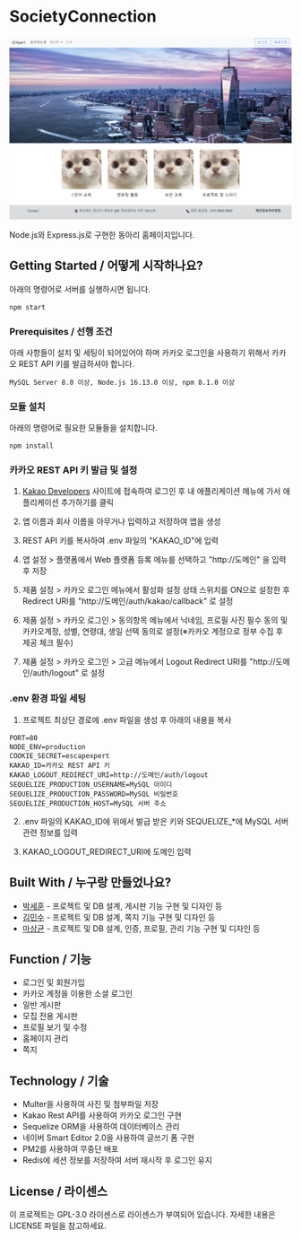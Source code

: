 # SocietyConnection

![](header.png)

Node.js와 Express.js로 구현한 동아리 홈페이지입니다.

## Getting Started / 어떻게 시작하나요?

아래의 명령어로 서버를 실행하시면 됩니다.
```
npm start
```

### Prerequisites / 선행 조건

아래 사항들이 설치 및 세팅이 되어있어야 하며 카카오 로그인을 사용하기 위해서 카카오 REST API 키를 발급하셔야 합니다.

```
MySQL Server 8.0 이상, Node.js 16.13.0 이상, npm 8.1.0 이상
```

### 모듈 설치
아래의 명령어로 필요한 모듈들을 설치합니다.

```
npm install
```

### 카카오 REST API 키 발급 및 설정
1. [Kakao Developers](https://developers.kakao.com/) 사이트에 접속하여 로그인 후 내 애플리케이션 메뉴에 가서 애플리케이션 추가하기를 클릭

2. 앱 이름과 회사 이름을 아무거나 입력하고 저장하여 앱을 생성

3. REST API 키를 복사하여 .env 파일의 "KAKAO_ID"에 입력

4. 앱 설정 > 플랫폼에서 Web 플랫폼 등록 메뉴를 선택하고 "http://도메인" 을 입력 후 저장

5. 제품 설정 > 카카오 로그인 메뉴에서 활성화 설정 상태 스위치를 ON으로 설정한 후 Redirect URI를 "http://도메인/auth/kakao/callback" 로 설정

6. 제품 설정 > 카카오 로그인 > 동의항목 메뉴에서 닉네임, 프로필 사진 필수 동의 및 카카오계정, 성별, 연령대, 생일 선택 동의로 설정(※카카오 계정으로 정부 수집 후 제공 체크 필수)

7. 제품 설정 > 카카오 로그인 > 고급 메뉴에서 Logout Redirect URI를 "http://도메인/auth/logout" 로 설정

### .env 환경 파일 세팅
1. 프로젝트 최상단 경로에 .env 파일을 생성 후 아래의 내용을 복사

```
PORT=80
NODE_ENV=production
COOKIE_SECRET=escapexpert
KAKAO_ID=카카오 REST API 키
KAKAO_LOGOUT_REDIRECT_URI=http://도메인/auth/logout
SEQUELIZE_PRODUCTION_USERNAME=MySQL 아이디
SEQUELIZE_PRODUCTION_PASSWORD=MySQL 비밀번호
SEQUELIZE_PRODUCTION_HOST=MySQL 서버 주소
```

2. .env 파일의 KAKAO_ID에 위에서 발급 받은 키와 SEQUELIZE_*에 MySQL 서버 관련 정보를 입력

3. KAKAO_LOGOUT_REDIRECT_URI에 도메인 입력

## Built With / 누구랑 만들었나요?

* [박세훈](https://github.com/psh3253) - 프로젝트 및 DB 설계, 게시판 기능 구현 및 디자인 등
* [김민수](https://github.com/munis-kim) - 프로젝트 및 DB 설계, 쪽지 기능 구현 및 디자인 등
* [마상균](https://github.com/wodon326) - 프로젝트 및 DB 설계, 인증, 프로필, 관리 기능 구현 및 디자인 등

## Function / 기능
+ 로그인 및 회원가입
+ 카카오 계정을 이용한 소셜 로그인
+ 일반 게시판
+ 모집 전용 게시판
+ 프로필 보기 및 수정
+ 홈페이지 관리
+ 쪽지

## Technology / 기술

+ Multer을 사용하여 사진 및 첨부파일 저장
+ Kakao Rest API를 사용하여 카카오 로그인 구현
+ Sequelize ORM을 사용하여 데이터베이스 관리
+ 네이버 Smart Editor 2.0을 사용하여 글쓰기 폼 구현
+ PM2를 사용하여 무중단 배포
+ Redis에 세션 정보를 저장하여 서버 재시작 후 로그인 유지

## License / 라이센스

이 프로젝트는 GPL-3.0 라이센스로 라이센스가 부여되어 있습니다. 자세한 내용은 LICENSE 파일을 참고하세요.
